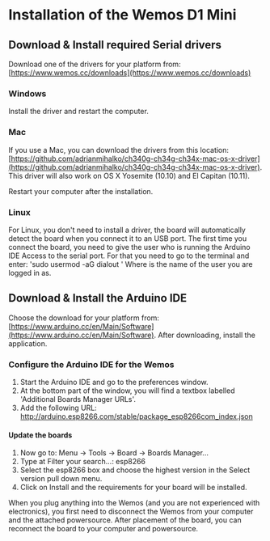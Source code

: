 # Installation of the Wemos D1 Mini
## Download & Install required Serial drivers
Download one of the drivers for your platform from: [https://www.wemos.cc/downloads](https://www.wemos.cc/downloads)

### Windows
Install the driver and restart the computer.

### Mac
If you use a Mac, you can download the drivers from this location: [https://github.com/adrianmihalko/ch340g-ch34g-ch34x-mac-os-x-driver](https://github.com/adrianmihalko/ch340g-ch34g-ch34x-mac-os-x-driver). This driver will also work on OS X Yosemite (10.10) and El Capitan (10.11).

Restart your computer after the installation.

### Linux
For Linux, you don't need to install a driver, the board will automatically detect the board when you connect it to an USB port. The first time you connect the board, you need to give the user who is running the Arduino IDE Access to the serial port. For that you need to go to the terminal and enter: 'sudo usermod -aG dialout <username>'
Where <username> is the name of the user you are logged in as.

## Download & Install the Arduino IDE
Choose the download for your platform from: [https://www.arduino.cc/en/Main/Software](https://www.arduino.cc/en/Main/Software).
After downloading, install the application.

### Configure the Arduino IDE for the Wemos
1. Start the Arduino IDE and go to the preferences window.
1. At the bottom part of the window, you will find a textbox labelled 'Additional Boards Manager URLs'.
1. Add the following URL: http://arduino.esp8266.com/stable/package_esp8266com_index.json

#### Update the boards
1. Now go to: Menu -> Tools -> Board -> Boards Manager...
1. Type at Filter your search...: esp8266<enter>
1. Select the esp8266 box and choose the highest version in the Select version pull down menu.
1. Click on Install and the requirements for your board will be installed.

When you plug anything into the Wemos (and you are not experienced with electronics), you first need to disconnect the Wemos from your computer and the attached powersource. After placement of the board, you can reconnect the board to your computer and powersource.
